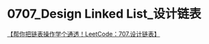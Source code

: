 # 0707_Design Linked List_设计链表

[【帮你把链表操作学个通透！LeetCode：707.设计链表】](https://www.bilibili.com/video/BV1FU4y1X7WD/?share_source=copy_web&vd_source=672840fcf5c68492bb4e1f49d5c87506) 

